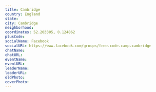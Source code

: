 ```yaml
---
title: Cambridge
country: England
state: 
city: Cambridge
neighborhood: 
coordinates: 52.203305, 0.124862
plusCode:
socialName: Facebook
socialURL: https://www.facebook.com/groups/free.code.camp.cambridge
chatName:
chatURL:
eventName:
eventURL:
leaderName:
leaderURL:
oldPhoto: 
coverPhoto:
---
```

